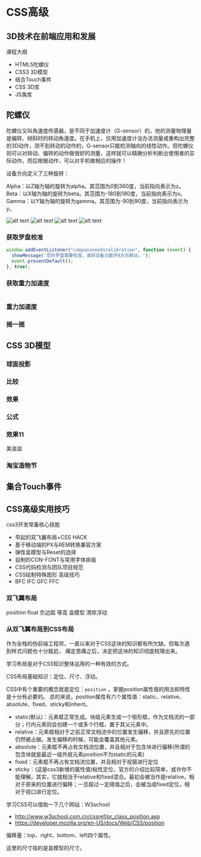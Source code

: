 # CSS高级

## 3D技术在前端应用和发展

课程大纲
* HTML5陀螺仪
* CSS3 3D模型
* 结合Touch事件
* CSS 3D库
* JS类库

## 陀螺仪

陀螺仪又叫角速度传感器，是不同于加速度计（G-sensor）的，他的测量物理量是偏转、倾斜时的转动角速度。在手机上，仅用加速度计没办法测量或重构出完整的3D动作，测不到转动的动作的，G-sensor只能检测轴向的线性动作。但陀螺仪则可以对转动、偏转的动作做很好的测量，这样就可以精确分析判断出使用者的实际动作。而后根据动作，可以对手机做相应的操作！

设备方向定义了三种旋转：

Alpha：以Z轴为轴的旋转为alpha。其范围为0到360度，当前指向表示为z。
Beta：以X轴为轴的旋转为beta。其范围为-180到180度，当前指向表示为x。
Gamma：以Y轴为轴的旋转为gamma。其范围为-90到90度，当前指向表示为y。

![alt text](./article/img/timg-xyz.jpg "Title")
![alt text](./article/img/timg-alpha.jpg "Title")
![alt text](./article/img/timg-beta.jpg "Title")
![alt text](./article/img/timg-gamma.jpg "Title")

### 获取罗盘校准

```js
window.addEventListener("compassneedscalibration", function (event) {
  showMessage('您的罗盘需要校准，请将设备沿数字8方向移动。');
  event.preventDefault();
}, true);
```

### 获取重力加速度

```js

```

### 重力加速度

### 摇一摇

## CSS 3D模型

### 球面投影

### 比较

### 效果

### 公式

### 效果11

美滋滋

### 淘宝造物节

## 集合Touch事件

## CSS高级实用技巧

css3开发常备核心技能

* 早起的双飞翼布局+CSS HACK
* 基于移动端的PX与REM转换兼容方案
* 弹性盒模型与Reset的选择
* 自制的CON-FONT与常用字体排版
* CSS代码检测与团队项目规范
* CSS绘制特殊图形 高级技巧
* BFC IFC GFC FFC

### 双飞翼布局

position
float
负边距
等高
盒模型
清除浮动

### 从双飞翼布局到CSS布局

作为全栈的伪前端工程师，一直以来对于CSS这块的知识都有所欠缺。但每次遇到样式问题也十分尴尬，
痛定思痛之后，决定把这块的知识彻底梳理出来。

学习布局是对于CSS知识整体运用的一种有效的方式。

CSS布局基础知识：定位、尺寸、浮动。

CSS中有个重要的概念就是定位：`position` ，掌握position属性值的用法和特性是十分有必要的。
总的来说，position属性有六个属性值：static、relative、absolute、fixed、sticky和inherit。
* static(默认)：元素框正常生成。块级元素生成一个矩形框，作为文档流的一部分；行内元素则会创建一个或多个行框，置于其父元素中。
* relative：元素框相对于之前正常文档流中的位置发生偏移，并且原先的位置仍然被占据。发生偏移的时候，可能会覆盖其他元素。
* absolute：元素框不再占有文档流位置，并且相对于包含块进行偏移(所谓的包含块就是最近一级外层元素position不为static的元素)
* fixed：元素框不再占有文档流位置，并且相对于视窗进行定位
* sticky：(这是css3新增的属性值)粘性定位，官方的介绍比较简单，或许你不能理解。其实，它就相当于relative和fixed混合。最初会被当作是relative，相对于原来的位置进行偏移；一旦超过一定阈值之后，会被当成fixed定位，相对于视口进行定位。

学习CSS可以借助一下几个网站：W3school
* http://www.w3school.com.cn/cssref/pr_class_position.asp
* https://developer.mozilla.org/en-US/docs/Web/CSS/position

偏移量：top、right、bottom、left四个属性。

这里的尺寸指的是盒模型的尺寸。